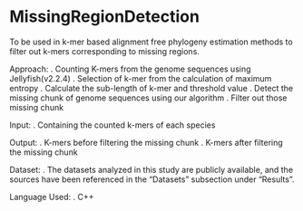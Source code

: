 # MissingRegionDetection
To be used in k-mer based alignment free phylogeny estimation methods to filter out k-mers corresponding to missing regions.

Approach:
. Counting K-mers from the genome sequences using Jellyfish(v2.2.4)
. Selection of k-mer from the calculation of maximum entropy
. Calculate the sub-length of k-mer and threshold value
. Detect the missing chunk of genome sequences using our algorithm
. Filter out those missing chunk

Input:
. Containing the counted k-mers of each species 

Output:
. K-mers before filtering the missing chunk
. K-mers after filtering the missing chunk

Dataset:
. The datasets analyzed in this study are publicly available, and the sources have been referenced in the “Datasets” subsection under “Results”.

Language Used:
. C++
